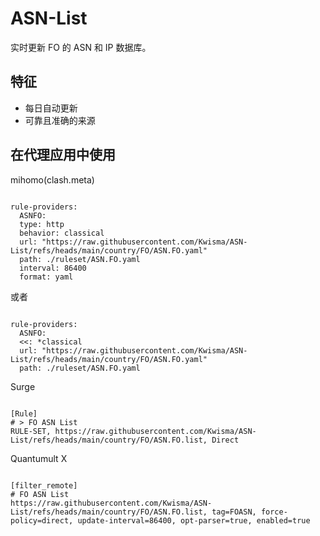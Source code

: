 
# ASN-List
    
实时更新 FO 的 ASN 和 IP 数据库。
    
## 特征
    
- 每日自动更新
- 可靠且准确的来源
    
## 在代理应用中使用
    
mihomo(clash.meta)
   
<pre><code class="language-javascript">
rule-providers:
  ASNFO:
  type: http
  behavior: classical
  url: "https://raw.githubusercontent.com/Kwisma/ASN-List/refs/heads/main/country/FO/ASN.FO.yaml"
  path: ./ruleset/ASN.FO.yaml
  interval: 86400
  format: yaml
</code></pre>

或者

<pre><code class="language-javascript">
rule-providers:
  ASNFO:
  <<: *classical
  url: "https://raw.githubusercontent.com/Kwisma/ASN-List/refs/heads/main/country/FO/ASN.FO.yaml"
  path: ./ruleset/ASN.FO.yaml
</code></pre>
    
Surge
    
<pre><code class="language-javascript">
[Rule]
# > FO ASN List
RULE-SET, https://raw.githubusercontent.com/Kwisma/ASN-List/refs/heads/main/country/FO/ASN.FO.list, Direct
</code></pre>
    
Quantumult X
    
<pre><code class="language-javascript">
[filter_remote]
# FO ASN List
https://raw.githubusercontent.com/Kwisma/ASN-List/refs/heads/main/country/FO/ASN.FO.list, tag=FOASN, force-policy=direct, update-interval=86400, opt-parser=true, enabled=true
</code></pre>
